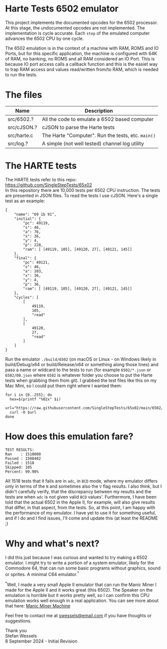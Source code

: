 # Harte Tests 6502 emulator  
This project implements the documented opcodes for the 6502 processor.  At this stage, the undocumented opcodes are not implemented.  The implementation is cycle accurate.  Each `step` of the emulated computer advances the 6502 CPU by one cycle.  
    
The 6502 emulation is in the context of a machine with RAM, ROMS and IO Ports, but for this specific application, the machine is configured with 64K of RAM, no banking, no ROMS and all RAM considered an IO Port.  This is because IO port access calls a callback function and this is the easiet way to trap RAM access and values read/written from/to RAM, which is needed to run the tests.  
  
# The files
| Name | Description
|---|---
| src/6502.? | All the code to emulate a 6502 based computer
| src/cJSON.? | cJSON to parse the Harte tests
| src/harte.c | The Harte "Computer". Run the tests, etc. `main()`
| src/log.? |  A simple (not well tested) channel log utility
  
# The HARTE tests  
The HARTE tests refer to this repo: https://github.com/SingleStepTests/65x02  
In this repository there are 10,000 tests per 6502 CPU instruction.  The tests are presented in JSON files.  To read the tests I use cJSON.  Here's a single test as an example:  
```
{
    "name": "69 1b 91",
    "initial": {
        "pc": 49119,
        "s": 46,
        "a": 76,
        "x": 36,
        "y": 4,
        "p": 228,
        "ram": [ [49119, 105], [49120, 27], [49121, 145]]    
    },
    "final": {
        "pc": 49121,
        "s": 46,
        "a": 103,
        "x": 36,
        "y": 4,
        "p": 36,
        "ram": [ [49119, 105], [49120, 27], [49121, 145]]  
    },
    "cycles": [
        [
            49119,
            105,
            "read"
        ],
        [
            49120,
            27,
            "read"
        ]
    ]
}
```
  
Run the emulator `./build/6502` (on macOS or Linux - on Windows likely in build/Debug/x64 or build/Release/x64 or something along those lines) and pass a name or wildcard to the tests to run (for example `6502/*.json` or `6502/00.json` where `6502` is whatever folder you choose to put the Harte tests when grabbing them from git).  I grabbed the test files like this on my Mac Mini, so I could put them right where I wanted them:  
```
for i in {0..255}; do
  hex=$(printf "%02x" $i)
  url="https://raw.githubusercontent.com/SingleStepTests/65x02/main/6502/v1/${hex}.json"
  curl -O $url
done
```
  
# How does this emulation fare?  
```
TEST RESULTS:  
Ran    : 1510000
Passed : 1508482
Failed : 1518
Skipped: 105
Percent: 99.90%
```

All 1518 tests that it fails are in `adc`, in `BCD` mode, where my emulator differs only in terms of the `N` and sometimes also the `V` flag results.  I also think, but I didn't carefully verify, that the discrepancy between my results and the tests are when `adc` is not given valid `BCD` values'.  Furthermore, I have been told that the actual 6502 in the Apple II, for example, will also give results that differ, in that aspect, from the tests.  So, at this point, I am happy with the performance of my emulator.  I have yet to use it for something useful, and if I do and I find issues, I'll come and update this (at least the README ;)  
  
# Why and what's next?  
I did this just because I was curious and wanted to try making a 6502 emulator.  I might try to write a portion of a system emulator, likely for the Commodore 64, that can run some basic programs without graphics, sound or sprites.  A minimal C64 emulator.<sup>*</sup>
  
<sup>*</sup>Well, I made a very small Apple II emulator that can run the Manic Miner I made for the Apple II and it works great (this 6502).  The Speaker on the emulation is horrible but it works pretty well, so I can confirm this CPU emulation works well enough in a real application.  You can see more about that here: [Manic Miner Machine](https://github.com/StewBC/mminer-apple2/blob/master/src/mmm/README.md)  
  
Feel free to contact me at swessels@email.com if you have thoughts or suggestions.  

Thank you  
Stefan Wessels  
8 September 2024 - Initial Revision